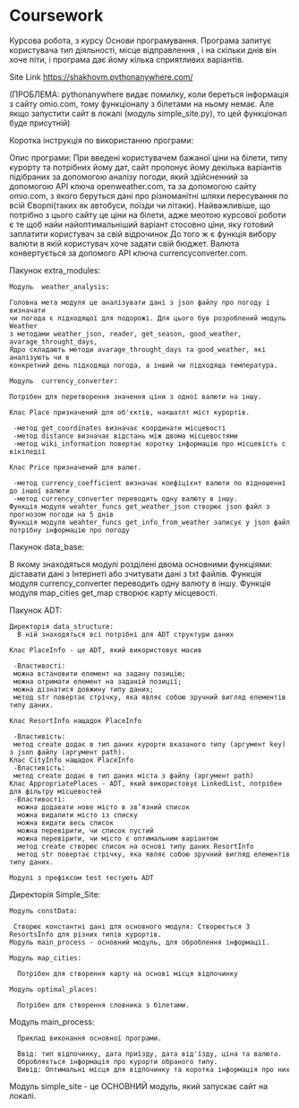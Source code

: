 # Coursework
Курсова робота, з курсу Основи програмування.
Програма запитує користувача тип діяльності, місце відправлення , і на скільки днів він хоче піти, і програма дає йому кілька сприятливих варіантів.

Site Link https://shakhovm.pythonanywhere.com/ 

(ПРОБЛЕМА: pythonanywhere видає помилку, коли береться інформація з сайту omio.com, тому функціоналу з білетами на ньому немає. Але якщо запустити сайт в локалі (модуль simple_site.py), то цей функціонал буде присутній)


Коротка інструкція по використанню програми:

Опис програми:
При введені користувачем бажаної ціни на білети, типу курорту та потрібних йому дат, сайт пропонує йому декілька варіантів підібраних за допомогою аналізу погоди, який здійсненний за допомогою API ключа openweather.com, та за допомогою сайту omio.com, з якого беруться дані про різноманітні шляхи пересування по всій Єворпі(таких як автобуси, поїзди чи літаки). Найважливіше, що потрібно з цього сайту це ціни на білети, адже меoтою курсової роботи є те щоб найи найоптимальніший варіант стосовно ціни, яку готовий заплатити користувач за свій відрочинок До того ж є функція вибору валюти в якій користувач хоче задати свій бюджет. Валюта конвертується за допомого API ключа currencyconverter.com.

  Пакунок extra_modules:
  
    Модуль  weather_analysis:

    Головна мета модуля це аналізувати дані з json файлу про погоду і визначати
    чи погода є підходящої для подорожі. Для цього був розроблений модуль Weather
    з методами weather_json, reader, get_season, good_weather, avarage_throught_days,
    Ядро складають методи avarage_throught_days та good_weather, які аналізують чи в
    конкретний день підходяща погода, а інший чи підходяща температура.
    
    Модуль  currency_converter:
    
    Потрібен для перетворення значення ціни з одної валюти на іншу.
    
    Клас Place призначений для об'єктів, накшатлт міст курортів. 
  
     -метод get_coordinates визначає координати місцевості
     -метод distance визначає відстань між двома місцевостями
     -метод wiki_information повертає коротку інформацію про місцевість с вікіпедії
   
    Клас Price призначений для валют.

     -метод currency_coefficient визначає коефіцієнт валюти по відношенні до іншої валюти
     -метод currency_converter переводить одну валюту в іншу.
    Функція модуля weahter_funcs get_weather_json створює json файл з прогнозом погоди на 5 днів
    Функція модуля weahter_funcs get_info_from_weather записує у json файл потрібну інформацію про погоду
  
  Пакунок data_base:
  
  В якому знаходяться модулі розділені двома основними функціями: діставати дані з
  Інтернеті або зчитувати дані з txt файлів.
  Функція модуля currency_converter переводить одну валюту в іншу.
  Функція модуля map_cities get_map створює карту місцевості.
  
  
  Пакунок ADT:
    
    Директорія data_structure:
      В ній знаходяться всі потрібні для ADT структури даних
    
    Клас PlaceInfo - це ADT, який використовує масив

     -Властивості:
     можна встановити елемент на задану позицію;
     можна отримати елемент на заданій позиції;
     можна дізнатися довжину типу даних;
     метод str повертає стрічку, яка являє собою зручний вигляд елементів типу даних.
   
    Клас ResortInfo нащадок PlaceInfo

     -Властивість:
     метод create додає в тип даних курорти вказаного типу (аргумент key) з json файлу (аргумент path).
    Клас CityInfo нащадок PlaceInfo
     -Властивість:
     метод create додає в тип даних міста з файлу (аргумент path)
    Клас AppropriatePlaces - ADT, який використовує LinkedList, потрібен для фільтру місцевостей
     -Властивості:
      можна додавати нове місто в зв’язний список
      можна видалити місто із списку
      можна видати весь список
      можна перевірити, чи список пустий
      можна перевірити, чи місто є оптимальним варіантом
      метод create створює список на основі типу даних ResortInfo
      метод str повертає стрічку, яка являє собою зручний вигляд елементів типу даних.
    
    Модулі з префіксом test тестують ADT
  
  Директорія Simple_Site:
    
    Модуль constData:

     Створює константні дані для основного модуля: Створюється 3 ResortsInfo для різних типів курортів.
    Модуль main_process - основний модуль, для оброблення інформації.
    
    Модуль map_cities:
    
      Потрібен для створення карту на основі місця відпочинку
     
    Модуль optimal_places:
      
      Потрібен для створення словника з білетами.
    
  
  Модуль main_process:
      
      Приклад виконання основної програми.
      
      Ввід: тип відпочинку, дата приїзду, дата від'їзду, ціна та валюта.
      Обробляється інформація про курорти обраного типу.
      Вивід: Оптимальні місця для відпочинку та коротка інформація про них

    
  
  Модуль simple_site - це ОСНОВНИЙ модуль, який запускає сайт на локалі. 

